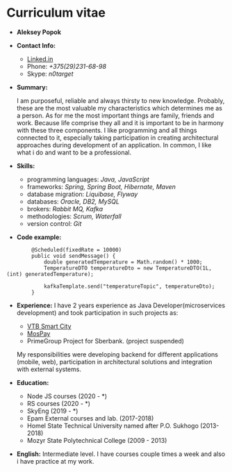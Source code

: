 # Curriculum vitae #

* **Aleksey Popok**

* **Contact Info:**
    * [Linked.in](https://www.linkedin.com/in/aleksey-popok-80b987b2/)
    * Phone: *+375(29)231-68-98*
    * Skype: *n0target*
     
     
* **Summary:** 

  I am purposeful, reliable and always thirsty to new knowledge. Probably, these are the most valuable
  my characteristics which determines me as a person. As for me the most important things are  family, friends 
  and work. Because life comprise they all and it is important to be in harmony with these three components.
  I like programming and all things connected to it, especially taking participation in creating architectural
  approaches during development of an application. In common, I like what i do and want to be a professional.
  

 * **Skills:**
    * programming languages: *Java, JavaScript*
    * frameworks:            *Spring, Spring Boot, Hibernate, Maven*
    * database migration:    *Liquibase, Flyway*
    * databases:             *Oracle, DB2, MySQL*
    * brokers:               *Rabbit MQ, Kafka*
    * methodologies:         *Scrum, Waterfall*
    * version control:       *Git*
    
* **Code example:**
```
        @Scheduled(fixedRate = 10000)
        public void sendMessage() {
            double generatedTemperature = Math.random() * 1000;
            TemperatureDTO temperatureDto = new TemperatureDTO(1L, (int) generatedTemperature);

            kafkaTemplate.send("temperatureTopic", temperatureDto);
        }
```

* **Experience:** I have 2 years experience as Java Developer(microservices development) and took participation in such projects as:
    * [VTB Smart City](https://www.vtb.ru/personal/online-servisy/moy-umniy-gorod/)
    * [MosPay](https://www.mos.ru/services/catalog/cat/146532/)
    * PrimeGroup Project for Sberbank. (project suspended)

    My responsibilities were developing backend for different applications (mobile, web), 
    participation in architectural solutions and integration with external systems.
    
* **Education:**
   * Node JS courses (2020 - *)
   * RS courses (2020 - *)
   * SkyEng (2019 - *)
   * Epam External courses and lab. (2017-2018)
   * Homel State Technical University named after P.O. Sukhogo (2013-2018)
   * Mozyr State Polytechnical College (2009 - 2013)
   
   
* **English:**
    Intermediate level. I have courses couple times a week and also i have practice at my work.